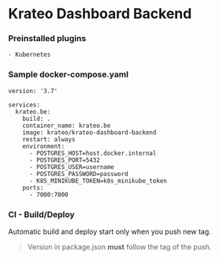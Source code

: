 # Krateo Dashboard Backend

### Preinstalled plugins

```
- Kubernetes
```

### Sample docker-compose.yaml

```
version: '3.7'

services:
  krateo.be:
    build: .
    container_name: krateo.be
    image: krateo/krateo-dashboard-backend
    restart: always
    environment:
      - POSTGRES_HOST=host.docker.internal
      - POSTGRES_PORT=5432
      - POSTGRES_USER=username
      - POSTGRES_PASSWORD=password
      - K8S_MINIKUBE_TOKEN=k8s_minikube_token
    ports:
      - 7000:7000
```

### CI - Build/Deploy

Automatic build and deploy start only when you push new tag.

> Version in package.json **must** follow the tag of the push.
